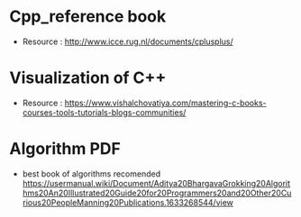# Cpp_reference book 
 - Resource : http://www.icce.rug.nl/documents/cplusplus/

# Visualization of C++
- Resource : https://www.vishalchovatiya.com/mastering-c-books-courses-tools-tutorials-blogs-communities/

# Algorithm PDF 
- best book of algorithms recomended
https://usermanual.wiki/Document/Aditya20BhargavaGrokking20Algorithms20An20Illustrated20Guide20for20Programmers20and20Other20Curious20PeopleManning20Publications.1633268544/view
